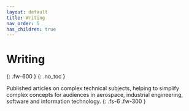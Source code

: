 ```yaml
---
layout: default
title: Writing
nav_order: 5
has_children: true
---
```


# Writing
{: .fw-600 }
{: .no_toc }

Published articles on complex technical subjects, helping to simplify complex concepts for audiences in aerospace, industrial engineering, software and information technology.
{: .fs-6 .fw-300 }
